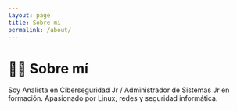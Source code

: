 ```yaml
---
layout: page
title: Sobre mí
permalink: /about/
---
```


# 👨‍💻 Sobre mí
Soy Analista en Ciberseguridad Jr / Administrador de Sistemas Jr en formación.
Apasionado por Linux, redes y seguridad informática.
